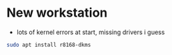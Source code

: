 
# New workstation
- lots of kernel errors at start, missing drivers i guess

```bash
sudo apt install r8168-dkms
```
